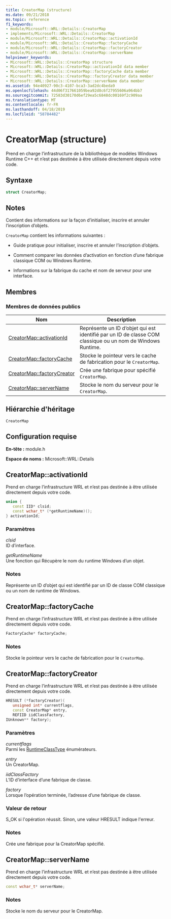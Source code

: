 ```yaml
---
title: CreatorMap (structure)
ms.date: 09/21/2018
ms.topic: reference
f1_keywords:
- module/Microsoft::WRL::Details::CreatorMap
- implements/Microsoft::WRL::Details::CreatorMap
- module/Microsoft::WRL::Details::CreatorMap::activationId
- module/Microsoft::WRL::Details::CreatorMap::factoryCache
- module/Microsoft::WRL::Details::CreatorMap::factoryCreator
- module/Microsoft::WRL::Details::CreatorMap::serverName
helpviewer_keywords:
- Microsoft::WRL::Details::CreatorMap structure
- Microsoft::WRL::Details::CreatorMap::activationId data member
- Microsoft::WRL::Details::CreatorMap::factoryCache data member
- Microsoft::WRL::Details::CreatorMap::factoryCreator data member
- Microsoft::WRL::Details::CreatorMap::serverName data member
ms.assetid: 94e40927-90c3-4107-bca3-3ad2dc4beda9
ms.openlocfilehash: 44d06f317661059bea92d8c6f27955606a964bb7
ms.sourcegitcommit: 72583d30170d6ef29ea5c6848dc00169f2c909aa
ms.translationtype: MT
ms.contentlocale: fr-FR
ms.lasthandoff: 04/18/2019
ms.locfileid: "58784482"
---
```

# <a name="creatormap-structure"></a>CreatorMap (structure)

Prend en charge l’infrastructure de la bibliothèque de modèles Windows Runtime C++ et n’est pas destinée à être utilisée directement depuis votre code.

## <a name="syntax"></a>Syntaxe

```cpp
struct CreatorMap;
```

## <a name="remarks"></a>Notes

Contient des informations sur la façon d’initialiser, inscrire et annuler l’inscription d’objets.

`CreatorMap` contient les informations suivantes :

- Guide pratique pour initialiser, inscrire et annuler l’inscription d’objets.

- Comment comparer les données d’activation en fonction d’une fabrique classique COM ou Windows Runtime.

- Informations sur la fabrique du cache et nom de serveur pour une interface.

## <a name="members"></a>Membres

### <a name="public-data-members"></a>Membres de données publics

Nom                                          | Description
--------------------------------------------- | ------------------------------------------------------------------------------------------------------
[CreatorMap::activationId](#activationid)     | Représente un ID d’objet qui est identifié par un ID de classe COM classique ou un nom de Windows Runtime.
[CreatorMap::factoryCache](#factorycache)     | Stocke le pointeur vers le cache de fabrication pour le `CreatorMap`.
[CreatorMap::factoryCreator](#factorycreator) | Crée une fabrique pour spécifié `CreatorMap`.
[CreatorMap::serverName](#servername)         | Stocke le nom du serveur pour le `CreatorMap`.

## <a name="inheritance-hierarchy"></a>Hiérarchie d'héritage

`CreatorMap`

## <a name="requirements"></a>Configuration requise

**En-tête :** module.h

**Espace de noms :** Microsoft::WRL::Details

## <a name="activationid"></a>CreatorMap::activationId

Prend en charge l’infrastructure WRL et n’est pas destinée à être utilisée directement depuis votre code.

```cpp
union {
   const IID* clsid;
   const wchar_t* (*getRuntimeName)();
} activationId;
```

### <a name="parameters"></a>Paramètres

*clsid*<br/>
ID d’interface.

*getRuntimeName*<br/>
Une fonction qui Récupère le nom du runtime Windows d’un objet.

### <a name="remarks"></a>Notes

Représente un ID d’objet qui est identifié par un ID de classe COM classique ou un nom de runtime de Windows.

## <a name="factorycache"></a>CreatorMap::factoryCache

Prend en charge l’infrastructure WRL et n’est pas destinée à être utilisée directement depuis votre code.

```cpp
FactoryCache* factoryCache;
```

### <a name="remarks"></a>Notes

Stocke le pointeur vers le cache de fabrication pour le `CreatorMap`.

## <a name="factorycreator"></a>CreatorMap::factoryCreator

Prend en charge l’infrastructure WRL et n’est pas destinée à être utilisée directement depuis votre code.

```cpp
HRESULT (*factoryCreator)(
   unsigned int* currentflags,
   const CreatorMap* entry,
   REFIID iidClassFactory,
IUnknown** factory);
```

### <a name="parameters"></a>Paramètres

*currentflags*<br/>
Parmi les [RuntimeClassType](runtimeclasstype-enumeration.md) énumérateurs.

*entry*<br/>
Un CreatorMap.

*iidClassFactory*<br/>
L’ID d’interface d’une fabrique de classe.

*factory*<br/>
Lorsque l’opération terminée, l’adresse d’une fabrique de classe.

### <a name="return-value"></a>Valeur de retour

S_OK si l'opération réussit. Sinon, une valeur HRESULT indique l'erreur.

### <a name="remarks"></a>Notes

Crée une fabrique pour la CreatorMap spécifié.

## <a name="servername"></a>CreatorMap::serverName

Prend en charge l’infrastructure WRL et n’est pas destinée à être utilisée directement depuis votre code.

```cpp
const wchar_t* serverName;
```

### <a name="remarks"></a>Notes

Stocke le nom du serveur pour le CreatorMap.
